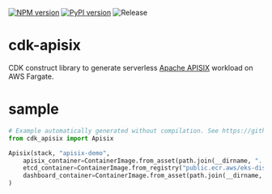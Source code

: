 [![NPM version](https://badge.fury.io/js/cdk-apisix.svg)](https://badge.fury.io/js/cdk-apisix)
[![PyPI version](https://badge.fury.io/py/cdk-apisix.svg)](https://badge.fury.io/py/cdk-apisix)
![Release](https://github.com/pahud/cdk-apisix/workflows/Release/badge.svg)

# cdk-apisix

CDK construct library to generate serverless [Apache APISIX](https://github.com/apache/apisix) workload on AWS Fargate.

# sample

```python
# Example automatically generated without compilation. See https://github.com/aws/jsii/issues/826
from cdk_apisix import Apisix

Apisix(stack, "apisix-demo",
    apisix_container=ContainerImage.from_asset(path.join(__dirname, "../apisix_container")),
    etcd_container=ContainerImage.from_registry("public.ecr.aws/eks-distro/etcd-io/etcd:v3.4.14-eks-1-18-1"),
    dashboard_container=ContainerImage.from_asset(path.join(__dirname, "../apisix_dashboard"))
)
```
